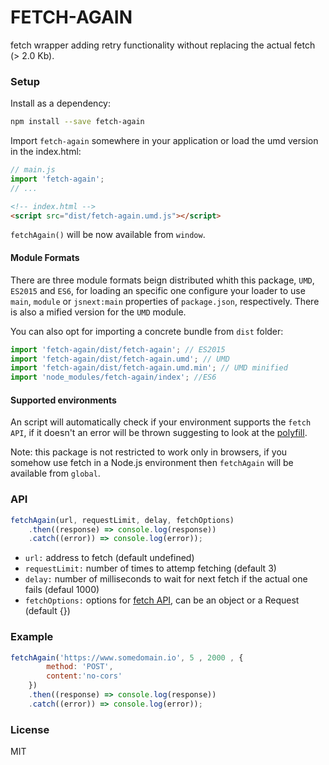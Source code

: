 # FETCH-AGAIN

fetch wrapper adding retry functionality without replacing the actual fetch (> 2.0 Kb).

### Setup

Install as a dependency:

```bash
npm install --save fetch-again
```

Import ```fetch-again``` somewhere in your application or load the umd version in the index.html:

```js
// main.js
import 'fetch-again';
// ...
```

```html
<!-- index.html -->
<script src="dist/fetch-again.umd.js"></script>
```

```fetchAgain()``` will be now available from ```window```.

#### Module Formats

There are three module formats beign distributed whith this package, ```UMD```, ```ES2015``` and ```ES6```, for loading an specific one configure your loader to use ```main```, ```module``` or ```jsnext:main``` properties of ```package.json```, respectively. There is also a mified version for the ```UMD``` module.

You can also opt for importing a concrete bundle from ```dist``` folder:

```js
import 'fetch-again/dist/fetch-again'; // ES2015
import 'fetch-again/dist/fetch-again.umd'; // UMD
import 'fetch-again/dist/fetch-again.umd.min'; // UMD minified
import 'node_modules/fetch-again/index'; //ES6
```

#### Supported environments

An script will automatically check if your environment supports the ```fetch API```, if it doesn't an error will be thrown suggesting to look at the [polyfill](https://github.com/github/fetch).

Note: this package is not restricted to work only in browsers, if you somehow use fetch in a Node.js environment then ```fetchAgain``` will be available from ```global```.

### API

```js
fetchAgain(url, requestLimit, delay, fetchOptions)
    .then((response) => console.log(response))
    .catch((error)) => console.log(error));
```
* ```url:``` address to fetch (default undefined)
* ```requestLimit:``` number of times to attemp fetching (default 3)
* ```delay:``` number of milliseconds to wait for next fetch if the actual one fails (defaul 1000)
* ```fetchOptions:``` options for [fetch API](https://github.github.io/fetch), can be an object or a Request (default {})

### Example

```js
fetchAgain('https://www.somedomain.io', 5 , 2000 , {
        method: 'POST',
        content:'no-cors'
    })
    .then((response) => console.log(response))
    .catch((error)) => console.log(error));
```

### License

MIT
